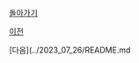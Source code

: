 [돌아가기](../../2023년7월2023Julio.md/##20230725)

[이전](../2023_07_24/README.md)


[다음](../2023_07_26/README.md